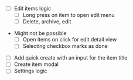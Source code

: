 - [ ] Edit items logic
  - [ ] Long press on item to open edit menu
  - [ ] Delete, archive, edit
- Might not be possible
  - [ ] Open items on click for edit detail view
  - [ ] Selecting checkbox marks as done
- [ ] Add quick create with an input for the item title
- [ ] Create item modal
- [ ] Settings logic

